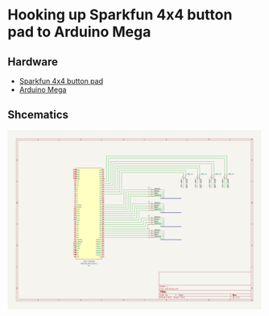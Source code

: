 # Hooking up Sparkfun 4x4 button pad to Arduino Mega

## Hardware
* [Sparkfun 4x4 button pad](https://www.sparkfun.com/products/7835)
* [Arduino Mega](https://www.sparkfun.com/products/11061)

## Shcematics
![direct hookup](assets/img.png)
